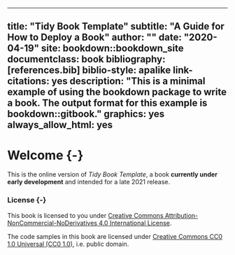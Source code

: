 
--- 
title: "Tidy Book Template"
subtitle: "A Guide for How to Deploy a Book"
author: ""
date: "2020-04-19"
site: bookdown::bookdown_site
documentclass: book
bibliography: [references.bib]
biblio-style: apalike
link-citations: yes
description: "This is a minimal example of using the bookdown package to write a book. The output format for this example is bookdown::gitbook."
graphics: yes
always_allow_html: yes
---

<!--
Springer book structure
https://www.springer.com/gp/authors-editors/book-authors-editors/resources-guidelines/book-manuscript-guidelines/book-structure/5640
-->

 

# Welcome {-}

This is the online version of _Tidy Book Template_, a book
**currently under early development** and intended for a late 2021 release.

### License {-}

This book is licensed to you under [Creative Commons
Attribution-NonCommercial-NoDerivatives 4.0 International
License](http://creativecommons.org/licenses/by-nc-nd/4.0/).

The code samples in this book are licensed under [Creative Commons CC0 1.0
Universal (CC0 1.0)](https://creativecommons.org/publicdomain/zero/1.0/), i.e.
public domain.



